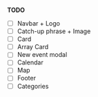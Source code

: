 **TODO**
- [ ] Navbar + Logo
- [ ] Catch-up phrase + Image
- [ ] Card
- [ ] Array Card
- [ ] New event modal
- [ ] Calendar
- [ ] Map
- [ ] Footer
- [ ] Categories
